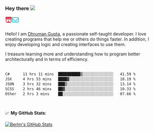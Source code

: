 ### Hey there <img src="https://media.giphy.com/media/hvRJCLFzcasrR4ia7z/giphy.gif" width="25px">

<a href="https://itch.io/profile/berlm">
  <img align="left" alt="Berlm's Itch" width="22px" src="/assets/itch-io.svg" />
</a>
<a href="mailto:ceo@berlm.me">
  <img align="left" alt="Email Berlm" width="22px" src="/assets/envelope.svg" />
</a>

<br />  
<br />  
  
Hello! I am [Dhruman Gupta](https://berlm.me/), a passionate self-taught developer. I love creating programs that help me or others do things faster. In addition, I enjoy developing logic and creating interfaces to use them.  

I treasure learning more and understanding how to program better architecturally and in terms of efficiency.  
<br />

<!--START_SECTION:waka-->
```text
C#      11 hrs 11 mins  ██████████▒░░░░░░░░░░░░░░   41.59 % 
JSX     4 hrs 53 mins   ████▓░░░░░░░░░░░░░░░░░░░░   18.19 % 
JSON    3 hrs 32 mins   ███▒░░░░░░░░░░░░░░░░░░░░░   13.14 % 
SCSS    2 hrs 46 mins   ██▓░░░░░░░░░░░░░░░░░░░░░░   10.33 % 
Other   2 hrs 3 mins    ██░░░░░░░░░░░░░░░░░░░░░░░   07.66 % 
```
<!--END_SECTION:waka-->
<br />  

📈 **My GitHub Stats**:  

[![Berlm's GitHub Stats](https://github-readme-stats.vercel.app/api?username=dhrumangupta&theme=gotham&show_icons=true&count_private=true)](https://berlm.me)
